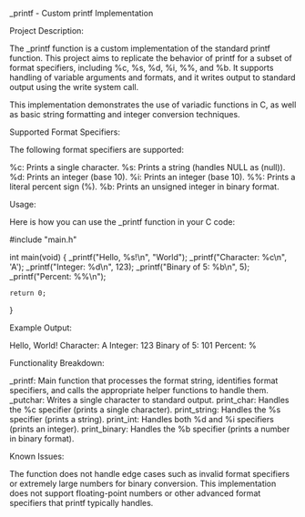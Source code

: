 _printf - Custom printf Implementation

Project Description:

The _printf function is a custom implementation of the standard printf function. This project aims to replicate the behavior of printf for a subset of format specifiers, including %c, %s, %d, %i, %%, and %b. It supports handling of variable arguments and formats, and it writes output to standard output using the write system call.

This implementation demonstrates the use of variadic functions in C, as well as basic string formatting and integer conversion techniques.

Supported Format Specifiers:

The following format specifiers are supported:

%c: Prints a single character.
%s: Prints a string (handles NULL as (null)).
%d: Prints an integer (base 10).
%i: Prints an integer (base 10).
%%: Prints a literal percent sign (%).
%b: Prints an unsigned integer in binary format.

Usage:

Here is how you can use the _printf function in your C code:

#include "main.h"

int main(void)
{
    _printf("Hello, %s!\n", "World");
    _printf("Character: %c\n", 'A');
    _printf("Integer: %d\n", 123);
    _printf("Binary of 5: %b\n", 5);
    _printf("Percent: %%\n");

    return 0;
}

Example Output:

Hello, World!
Character: A
Integer: 123
Binary of 5: 101
Percent: %

Functionality Breakdown:

_printf: Main function that processes the format string, identifies format specifiers, and calls the appropriate helper functions to handle them.
_putchar: Writes a single character to standard output.
print_char: Handles the %c specifier (prints a single character).
print_string: Handles the %s specifier (prints a string).
print_int: Handles both %d and %i specifiers (prints an integer).
print_binary: Handles the %b specifier (prints a number in binary format).

Known Issues:

The function does not handle edge cases such as invalid format specifiers or extremely large numbers for binary conversion.
This implementation does not support floating-point numbers or other advanced format specifiers that printf typically handles.
